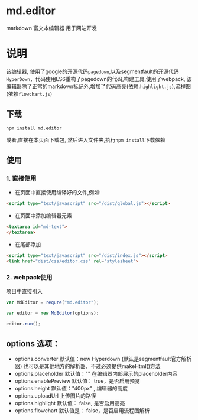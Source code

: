# md.editor
markdown 富文本编辑器 用于网站开发

# 说明
该编辑器, 使用了google的开源代码`pagedown`,以及segmentfault的开源代码`HyperDown`，代码使用ES6重构了pagedown的代码,构建工具,使用了webpack,
该编辑器除了正常的markdown标记外,增加了代码高亮(依赖:`highlight.js`),流程图(依赖`flowchart.js`)

## 下载

```shell
npm install md.editor
```
或者,直接在本页面下载包, 然后进入文件夹,执行`npm install`下载依赖

## 使用
### 1. 直接使用
* 在页面中直接使用编译好的文件,例如:
```html
<script type="text/javascript" src="/dist/global.js"></script>
```

* 在页面中添加编辑器元素
```html
<textarea id="md-text">
</textarea>
```

* 在尾部添加
```html
<script type="text/javascript" src="/dist/index.js"></script>
<link href="dist/css/editor.css" rel="stylesheet">
```

### 2. webpack使用
项目中直接引入
```javascript
var MdEditor = requre("md.editor");

var editor = new MdEditor(options);

editor.run();
```

## options 选项：

* options.converter
 默认值：new Hyperdown (默认是segmentfault官方解析器) 也可以是其他地方的解析器，不过必须提供makeHtml()方法
* options.placeholder 
 默认值："" 在编辑器内部展示的placeholder内容
* options.enablePreview
 默认值： true，是否启用预览
* options.height
 默认值："400px" , 编辑器的高度
* options.uploadUrl
 上传图片的路径
* options.highlight
 默认值： false, 是否启用高亮
* options.flowchart
 默认值是： false，是否启用流程图解析


